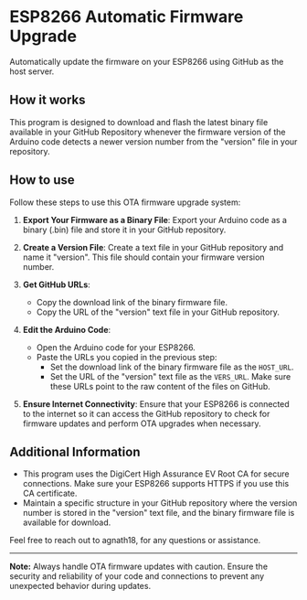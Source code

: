 # ESP8266 Automatic Firmware Upgrade

Automatically update the firmware on your ESP8266 using GitHub as the host server.

## How it works

This program is designed to download and flash the latest binary file available in your GitHub Repository whenever the firmware version of the Arduino code detects a newer version number from the "version" file in your repository.

## How to use

Follow these steps to use this OTA firmware upgrade system:

1. **Export Your Firmware as a Binary File**:
   Export your Arduino code as a binary (.bin) file and store it in your GitHub repository.

2. **Create a Version File**:
   Create a text file in your GitHub repository and name it "version". This file should contain your firmware version number.

3. **Get GitHub URLs**:
   - Copy the download link of the binary firmware file.
   - Copy the URL of the "version" text file in your GitHub repository.

4. **Edit the Arduino Code**:
   - Open the Arduino code for your ESP8266.
   - Paste the URLs you copied in the previous step:
     - Set the download link of the binary firmware file as the `HOST_URL`.
     - Set the URL of the "version" text file as the `VERS_URL`. Make sure these URLs point to the raw content of the files on GitHub.

5. **Ensure Internet Connectivity**:
   Ensure that your ESP8266 is connected to the internet so it can access the GitHub repository to check for firmware updates and perform OTA upgrades when necessary.

## Additional Information

- This program uses the DigiCert High Assurance EV Root CA for secure connections. Make sure your ESP8266 supports HTTPS if you use this CA certificate.
- Maintain a specific structure in your GitHub repository where the version number is stored in the "version" text file, and the binary firmware file is available for download.

Feel free to reach out to agnath18, for any questions or assistance.

---

**Note:** Always handle OTA firmware updates with caution. Ensure the security and reliability of your code and connections to prevent any unexpected behavior during updates.
